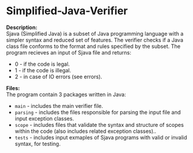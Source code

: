 # Simplified-Java-Verifier
**Description:**<br />
Sjava (Simplified Java) is a subset of Java programming language with a simpler syntax and reduced set of features. The verifier checks if a Java class file conforms to the format and rules specified by the subset. 
The program recieves an input of Sjava file and returns:<br />
- 0 - if the code is legal.
- 1 - if the code is illegal.
- 2 - in case of IO errors (see errors).  

**Files:**<br />
The program contain 3 packages written in Java:<br />
- `main` - includes the main verifier file.<br />
- `parsing` - includes the files responsible for parsing the input file and input exception classes.<br />
- `scope` - includes files that validate the syntax and structure of scopes within the code (also includes related exception classes)..<br />
- `tests` - includes input exmaples of Sjava programs with valid or invalid syntax, for testing.<br />
